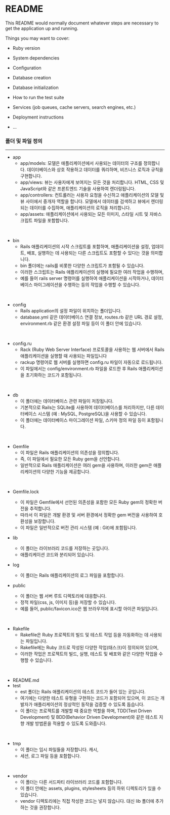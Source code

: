 # README

This README would normally document whatever steps are necessary to get the
application up and running.

Things you may want to cover:

* Ruby version

* System dependencies

* Configuration

* Database creation

* Database initialization

* How to run the test suite

* Services (job queues, cache servers, search engines, etc.)

* Deployment instructions

* ...


### 폴더 및 파일 정의
***

- app
    - app/models: 모델은 애플리케이션에서 사용되는 데이터의 구조를 정의합니다. 데이터베이스와 상호 작용하고 데이터를 쿼리하며, 비즈니스 로직과 규칙을 구현합니다.
    - app/views: 뷰는 사용자에게 보여지는 모든 것을 처리합니다. HTML, CSS 및 JavaScript와 같은 프론트엔드 기술을 사용하여 렌더링됩니다.
    - app/controllers: 컨트롤러는 사용자 요청을 수신하고 애플리케이션의 모델 및 뷰 사이에서 중개자 역할을 합니다. 모델에서 데이터를 검색하고 뷰에서 렌더링되는 데이터를 수집하며, 애플리케이션의 로직을 처리합니다.
    - app/assets: 애플리케이션에서 사용되는 모든 이미지, 스타일 시트 및 자바스크립트 파일을 포함합니다.

<br>

- bin
    - Rails 애플리케이션의 시작 스크립트를 포함하며, 애플리케이션을 설정, 업데이트, 배포, 실행하는 데 사용되는 다른 스크립트도 포함할 수 있다는 것을 의미합니다.
    - bin 폴더에는 rails를 비롯한 다양한 스크립트가 포함될 수 있습니다.
    - 이러한 스크립트는 Rails 애플리케이션의 실행에 필요한 여러 작업을 수행하며,
    - 예를 들어 rails server 명령어를 실행하여 애플리케이션을 시작하거나, 데이터베이스 마이그레이션을 수행하는 등의 작업을 수행할 수 있습니다.

<br>

- config
    - Rails application의 설정 파일이 위치하는 폴더입니다.
    - database.yml 같은 데이터베이스 연결 정보, routes.rb 같은 URL 경로 설정, environment.rb 같은 환경 설정 파일 등이 이 폴더 안에 있습니다.

<br>

- config.ru
    - Rack (Ruby Web Server Interface) 프로토콜을 사용하는 웹 서버에서 Rails 애플리케이션을 실행할 때 사용되는 파일입니다
    - rackup 명령어로 웹 서버를 실행하면 config.ru 파일이 자동으로 로드됩니다.
    - 이 파일에서는 config/environment.rb 파일을 로드한 후 Rails 애플리케이션을 초기화하는 코드가 포함됩니다.

<br>

- db
    - 이 폴더에는 데이터베이스 관련 파일이 저장됩니다.
    - 기본적으로 Rails는 SQLite를 사용하여 데이터베이스를 처리하지만, 다른 데이터베이스 시스템 (예 : MySQL, PostgreSQL)을 사용할 수 있습니다.
    - 이 폴더에는 데이터베이스 마이그레이션 파일, 스키마 정의 파일 등이 포함됩니다.

<br>

- Gemfile
    - 이 파일은 Rails 애플리케이션의 의존성을 정의합니다.
    - 즉, 이 파일에서 필요한 모든 Ruby gem을 선언합니다.
    - 일반적으로 Rails 애플리케이션은 여러 gem을 사용하며, 이러한 gem은 애플리케이션의 다양한 기능을 제공합니다.


<br>

- Gemfile.lock
    -  이 파일은 Gemfile에서 선언된 의존성을 포함한 모든 Ruby gem의 정확한 버전을 추적합니다.
    -  따라서 이 파일은 개발 환경 및 서버 환경에서 정확한 gem 버전을 사용하여 호환성을 보장합니다.
    -  이 파일은 일반적으로 버전 관리 시스템 (예 : Git)에 포함됩니다.


- lib
    - 이 폴더는 라이브러리 코드를 저장하는 곳입니다.
    - 애플리케이션 코드와 분리되어 있습니다.


- log
    - 이 폴더는 Rails 애플리케이션의 로그 파일을 포함합니다.


- public
    - 이 폴더는 웹 서버 루트 디렉토리에 대응합니다.
    - 정적 파일(css, js, 이미지 등)을 저장할 수 있습니다.
    - 예를 들어, public/favicon.ico은 웹 브라우저에 표시할 아이콘 파일입니다.

<br>


- Rakefile
    - Rakefile은 Ruby 프로젝트의 빌드 및 테스트 작업 등을 자동화하는 데 사용되는 파일입니다.
    - Rakefile에는 Ruby 코드로 작성된 다양한 작업(태스크)이 정의되어 있으며,
    - 이러한 작업은 프로젝트의 빌드, 실행, 테스트 및 배포와 같은 다양한 작업을 수행할 수 있습니다.


<br>

- README.md
- test
    - est 폴더는 Rails 애플리케이션의 테스트 코드가 들어 있는 곳입니다.
    - 여기에는 다양한 테스트 유형을 구현하는 코드가 포함되어 있으며, 이 코드는 개발자가 애플리케이션의 정상적인 동작을 검증할 수 있도록 돕습니다.
    - 이 폴더는 프로젝트를 개발할 때 중요한 역할을 하며, TDD(Test Driven Development) 및 BDD(Behavior Driven Development)와 같은 테스트 지향 개발 방법론을 적용할 수 있도록 도와줍니다.

<br>

- tmp
    - 이 폴더는 임시 파일들을 저장합니다. 캐시,
    - 세션, 로그 파일 등을 포함합니다.

<br>


- vendor
    - 이 폴더는 다른 서드파티 라이브러리 코드를 포함합니다.
    - 이 폴더 안에는 assets, plugins, stylesheets 등의 하위 디렉토리가 있을 수 있습니다.
    - vendor 디렉토리에는 직접 작성한 코드는 넣지 않습니다. 대신 lib 폴더에 추가하는 것을 권장합니다.